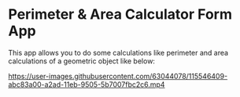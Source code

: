# Perimeter & Area Calculator Form App
This app allows you to do some calculations like perimeter and area calculations of a geometric object like below:

https://user-images.githubusercontent.com/63044078/115546409-abc83a00-a2ad-11eb-9505-5b7007fbc2c6.mp4


